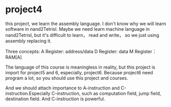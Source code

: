 # project4
this project, we learn the assembly language. I don't know why we will learn software in nand2TetrisI. Maybe we need learn machine language in nand2TetrisI, but it's difficult to learn， read and write， so we just using assembly replacing it.

Three concepts:
A Register: address/data
D Register: data
M Register： RAM[A]

The language of this course is meaningless in reality, but this project is import for project5 and 6, especially, project6. Because project6 need program a lot, so you should use this project and courses.

And we should attach importance to A-instruction and C-instruction.Especially C-instruction, such as computation field, jump field, destination field. And C-instruction is powerful.

